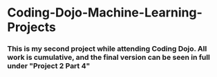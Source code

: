 # Coding-Dojo-Machine-Learning-Projects
### This is my second project while attending Coding Dojo. All work is cumulative, and the final version can be seen in full under "Project 2 Part 4"

